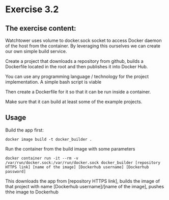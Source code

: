 # Exercise 3.2

## The exercise content:
Watchtower uses volume to docker.sock socket to access Docker daemon of the host from the container. By leveraging this ourselves we can create our own simple build service.

Create a project that downloads a repository from github, builds a Dockerfile located in the root and then publishes it into Docker Hub.

You can use any programming language / technology for the project implementation. A simple bash script is viable

Then create a Dockerfile for it so that it can be run inside a container.

Make sure that it can build at least some of the example projects.

## Usage

Build the app first:
```
docker image build -t docker_builder .
```

Run the container from the build image with some parameters
```
docker container run -it --rm -v /var/run/docker.sock:/var/run/docker.sock docker_builder [repository HTTPS link] [name of the image] [Dockerhub username] [Dockerhub password]
```
This downloads the app from [repository HTTPS link], builds the image of that project with name [Dockerhub username]/[name of the image], pushes thhe image to Dockerhub

